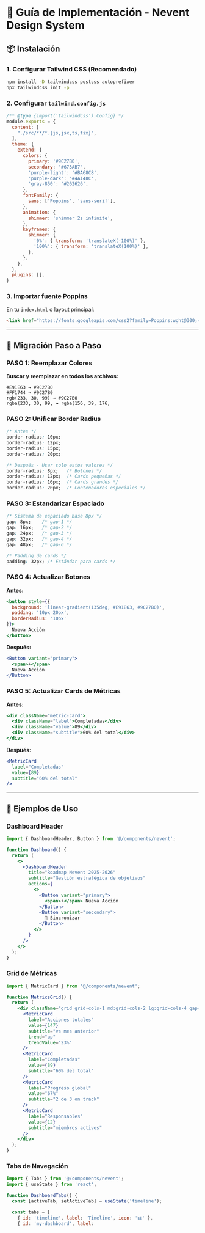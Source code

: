 # 🎨 Guía de Implementación - Nevent Design System

## 📦 Instalación

### 1. Configurar Tailwind CSS (Recomendado)

```bash
npm install -D tailwindcss postcss autoprefixer
npx tailwindcss init -p
```

### 2. Configurar `tailwind.config.js`

```javascript
/** @type {import('tailwindcss').Config} */
module.exports = {
  content: [
    "./src/**/*.{js,jsx,ts,tsx}",
  ],
  theme: {
    extend: {
      colors: {
        primary: '#9C27B0',
        secondary: '#673AB7',
        'purple-light': '#BA68C8',
        'purple-dark': '#4A148C',
        'gray-850': '#262626',
      },
      fontFamily: {
        sans: ['Poppins', 'sans-serif'],
      },
      animation: {
        shimmer: 'shimmer 2s infinite',
      },
      keyframes: {
        shimmer: {
          '0%': { transform: 'translateX(-100%)' },
          '100%': { transform: 'translateX(100%)' },
        },
      },
    },
  },
  plugins: [],
}
```

### 3. Importar fuente Poppins

En tu `index.html` o layout principal:

```html
<link href="https://fonts.googleapis.com/css2?family=Poppins:wght@300;400;500;600;700&display=swap" rel="stylesheet">
```

---

## 🎯 Migración Paso a Paso

### PASO 1: Reemplazar Colores

**Buscar y reemplazar en todos los archivos:**

```
#E91E63 → #9C27B0
#FF1744 → #9C27B0
rgb(233, 30, 99) → #9C27B0
rgba(233, 30, 99, → rgba(156, 39, 176,
```

### PASO 2: Unificar Border Radius

```css
/* Antes */
border-radius: 10px;
border-radius: 12px;
border-radius: 15px;
border-radius: 20px;

/* Después - Usar solo estos valores */
border-radius: 8px;   /* Botones */
border-radius: 12px;  /* Cards pequeñas */
border-radius: 16px;  /* Cards grandes */
border-radius: 20px;  /* Contenedores especiales */
```

### PASO 3: Estandarizar Espaciado

```css
/* Sistema de espaciado base 8px */
gap: 8px;    /* gap-1 */
gap: 16px;   /* gap-2 */
gap: 24px;   /* gap-3 */
gap: 32px;   /* gap-4 */
gap: 48px;   /* gap-6 */

/* Padding de cards */
padding: 32px; /* Estándar para cards */
```

### PASO 4: Actualizar Botones

**Antes:**
```jsx
<button style={{
  background: 'linear-gradient(135deg, #E91E63, #9C27B0)',
  padding: '10px 20px',
  borderRadius: '10px'
}}>
  Nueva Acción
</button>
```

**Después:**
```jsx
<Button variant="primary">
  <span>+</span>
  Nueva Acción
</Button>
```

### PASO 5: Actualizar Cards de Métricas

**Antes:**
```jsx
<div className="metric-card">
  <div className="label">Completadas</div>
  <div className="value">89</div>
  <div className="subtitle">60% del total</div>
</div>
```

**Después:**
```jsx
<MetricCard
  label="Completadas"
  value={89}
  subtitle="60% del total"
/>
```

---

## 🔧 Ejemplos de Uso

### Dashboard Header

```jsx
import { DashboardHeader, Button } from '@/components/nevent';

function Dashboard() {
  return (
    <>
      <DashboardHeader
        title="Roadmap Nevent 2025-2026"
        subtitle="Gestión estratégica de objetivos"
        actions={
          <>
            <Button variant="primary">
              <span>+</span> Nueva Acción
            </Button>
            <Button variant="secondary">
              🔄 Sincronizar
            </Button>
          </>
        }
      />
    </>
  );
}
```

### Grid de Métricas

```jsx
import { MetricCard } from '@/components/nevent';

function MetricsGrid() {
  return (
    <div className="grid grid-cols-1 md:grid-cols-2 lg:grid-cols-4 gap-6">
      <MetricCard
        label="Acciones totales"
        value={147}
        subtitle="vs mes anterior"
        trend="up"
        trendValue="23%"
      />
      <MetricCard
        label="Completadas"
        value={89}
        subtitle="60% del total"
      />
      <MetricCard
        label="Progreso global"
        value="67%"
        subtitle="2 de 3 on track"
      />
      <MetricCard
        label="Responsables"
        value={12}
        subtitle="miembros activos"
      />
    </div>
  );
}
```

### Tabs de Navegación

```jsx
import { Tabs } from '@/components/nevent';
import { useState } from 'react';

function DashboardTabs() {
  const [activeTab, setActiveTab] = useState('timeline');

  const tabs = [
    { id: 'timeline', label: 'Timeline', icon: '📊' },
    { id: 'my-dashboard', label: 